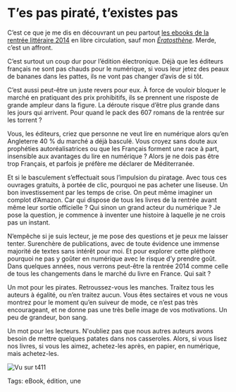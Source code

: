 # T’es pas piraté, t’existes pas

C’est ce que je me dis en découvrant un peu partout [les ebooks de la rentrée littéraire 2014](https://www.actualitte.com/usages/la-rentree-litteraire-2014-en-telechargement-pirate-52151.htm) en libre circulation, sauf mon [*Ératosthène*](http://blog.tcrouzet.com/eratosthene/). Merde, c’est un affront.

C’est surtout un coup dur pour l’édition électronique. Déjà que les éditeurs français ne sont pas chauds pour le numérique, si vous leur jetez des peaux de bananes dans les pattes, ils ne vont pas changer d’avis de si tôt.

C’est aussi peut-être un juste revers pour eux. À force de vouloir bloquer le marché en pratiquant des prix prohibitifs, ils se prennent une risposte de grande ampleur dans la figure. La déroute risque d’être plus grande dans les jours qui arrivent. Pour quand le pack des 607 romans de la rentrée sur les torrent ?

Vous, les éditeurs, criez que personne ne veut lire en numérique alors qu’en Angleterre 40 % du marché a déjà basculé. Vous croyez sans doute aux prophéties autoréalisatrices ou que les Français forment une race à part, insensible aux avantages du lire en numérique ? Alors je ne dois pas être trop Français, et parfois je préfère me déclarer de Méditerranée.

Et si le basculement s’effectuait sous l’impulsion du piratage. Avec tous ces ouvrages gratuits, à portée de clic, pourquoi ne pas acheter une liseuse. Un bon investissement par les temps de crise. On peut même imaginer un complot d’Amazon. Car qui dispose de tous les livres de la rentrée avant même leur sortie officielle ? Qui sinon un grand acteur du numérique ? Je pose la question, je commence à inventer une histoire à laquelle je ne crois pas un instant.

N’empêche si je suis lecteur, je me pose des questions et je peux me laisser tenter. Surenchère de publications, avec de toute évidence une immense majorité de textes sans intérêt pour moi. Et pour explorer cette pléthore pourquoi ne pas y goûter en numérique avec le risque d’y prendre goût. Dans quelques années, nous verrons peut-être la rentrée 2014 comme celle de tous les changements dans le marché du livre en France. Qui sait ?

Un mot pour les pirates. Retroussez-vous les manches. Traitez tous les auteurs à égalité, ou n’en traitez aucun. Vous êtes sectaires et vous ne vous montrez pour le moment qu’en suiveur de mode, ce n’est pas très encourageant, et ne donne pas une très belle image de vos motivations. Un peu de grandeur, bon sang.

Un mot pour les lecteurs. N'oubliez pas que nous autres auteurs avons besoin de mettre quelques patates dans nos casseroles. Alors, si vous lisez nos livres, si vous les aimez, achetez-les après, en papier, en numérique, mais achetez-les.

![Vu sur t411](http://blog.tcrouzet.comhttps://tcrouzet.com/images_tc/2014/08/t411.jpg)



Tags: eBook, édition, une